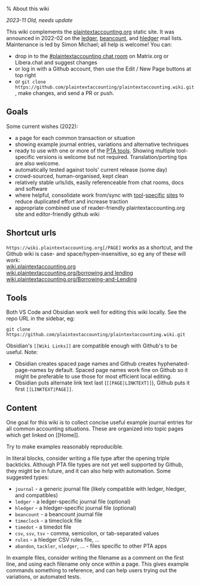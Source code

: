 % About this wiki

*2023-11 Old, needs update*

This wiki complements the [plaintextaccounting.org](https://plaintextaccounting.org) static site. 
It was announced in 2022-02 on the [ledger](https://groups.google.com/g/ledger-cli/c/-ylWBNTUC9Q), [beancount](https://groups.google.com/g/beancount/c/_xtg1XVbbCk), and [hledger](https://groups.google.com/g/hledger/c/bLxVpYEklk4) mail lists.
Maintenance is led by Simon Michael; all help is welcome! You can:
- drop in to the [#plaintextaccounting chat room](https://plaintextaccounting.org/#newsdiscussion) on Matrix.org or Libera.chat and suggest changes
- or log in with a Github account, then use the Edit / New Page buttons at top right
- or `git clone https://github.com/plaintextaccounting/plaintextaccounting.wiki.git`, make changes, and send a PR or push.

## Goals

Some current wishes (2022):
- a page for each common transaction or situation
- showing example journal entries, variations and alternative techniques
- ready to use with one or more of the [PTA tools](https://plaintextaccounting.org/#plain-text-accounting-apps). Showing multiple tool-specific versions is welcome but not required. Translation/porting tips are also welcome.
- automatically tested against tools' current release (some day)
- crowd-sourced, human-organised, kept clean
- relatively stable urls/ids, easily referenceable from chat rooms, docs and software
- where helpful, consolidate work from/sync with [tool](https://github.com/ledger/ledger/wiki)-[specific](https://hledger.org/cookbook.html#accounting-tasks) [sites](https://beancount.github.io/docs/command_line_accounting_cookbook.html) to reduce duplicated effort and increase traction
- appropriate combined use of reader-friendly plaintextaccounting.org site and editor-friendly github wiki

## Shortcut urls

`https://wiki.plaintextaccounting.org[/PAGE]` works as a shortcut, and the Github wiki is case- and space/hypen-insensitive, so eg any of these will work: \
[wiki.plaintextaccounting.org](https://wiki.plaintextaccounting.org) \
<a href="https://wiki.plaintextaccounting.org/borrowing and lending">wiki.plaintextaccounting.org/borrowing and lending</a> \
[wiki.plaintextaccounting.org/Borrowing-and-Lending](https://wiki.plaintextaccounting.org/Borrowing-and-Lending) 

## Tools

Both VS Code and Obsidian work well for editing this wiki locally. 
See the repo URL in the sidebar, eg:
```
git clone https://github.com/plaintextaccounting/plaintextaccounting.wiki.git
```

Obsidian's `[[Wiki Links]]` are compatible enough with Github's to be useful. Note:
- Obsidian creates spaced page names and Github creates hyphenated-page-names by default. 
  Spaced page names work fine on Github so it might be preferable to use those for most efficient local editing.
- Obsidian puts alternate link text last (`[[PAGE|LINKTEXT]]`), Github puts it first `[[LINKTEXT|PAGE]]`.

## Content

One goal for this wiki is to collect concise useful example journal entries for all common accounting situations.
These are organized into topic pages which get linked on [[Home]].

Try to make examples reasonably reproducible.

In literal blocks, consider writing a file type after the opening triple backticks. 
Although PTA file types are not yet well supported by Github, they might be in future,
and it can also help with automation. 
Some suggested types:

- `journal` - a generic journal file (likely compatible with ledger, hledger, and compatibles)
- `ledger` - a ledger-specific journal file (optional)
- `hledger` - a hledger-specific journal file (optional)
- `beancount` - a beancount journal file
- `timeclock` - a timeclock file
- `timedot` - a timedot file
- `csv`, `ssv`, `tsv` - comma, semicolon, or tab-separated values
- `rules` - a hledger CSV rules file, ...
- `abandon`, `tackler`, `nledger`, ... - files specific to other PTA apps

In example files, consider writing the filename as a comment on the first line, 
and using each filename only once within a page. 
This gives example commands something to reference,
and can help users trying out the variations,
or automated tests.
